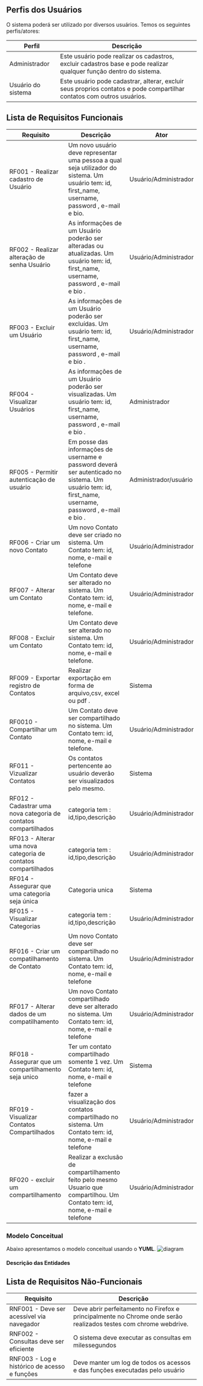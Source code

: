 ## Perfis dos Usuários

O sistema poderá ser utilizado por diversos usuários. Temos os seguintes perfis/atores:

Perfil                                 | Descrição   |
---------                              | ----------- |
Administrador | Este usuário pode realizar os cadastros, excluir cadastros base e pode realizar qualquer função dentro do sistema.
Usuário do sistema | Este usuário pode cadastrar, alterar, excluir seus proprios contatos  e pode compartilhar contatos com outros usuários.

## Lista de Requisitos Funcionais

Requisito                                 | Descrição   | Ator |
---------                                 | ----------- | ---------- |
RF001 - Realizar cadastro de Usuário | Um  novo usuário deve representar uma pessoa a qual seja utilizador do sistema. Um usuário tem: id, first_name, username, password , e-mail e bio. | Usuário/Administrador |
RF002 - Realizar alteração de senha Usuário |As informações de um Usuário poderão ser alteradas ou atualizadas. Um usuário tem: id, first_name, username, password , e-mail e bio . | Usuário/Administrador |
RF003 - Excluir um Usuário | As informações de um Usuário poderão ser excluídas. Um usuário tem: id, first_name, username, password , e-mail e bio . | Usuário/Administrador |
RF004 - Visualizar Usuários | As informações de um Usuário poderão ser visualizadas. Um usuário tem: id, first_name, username, password , e-mail e bio . | Administrador |  
RF005 - Permitir autenticação de usuário | Em posse das informações de username e password deverá ser autenticado no sistema. Um usuário tem: id, first_name, username, password , e-mail e bio . | Administrador/usuário |
RF006 - Criar um novo  Contato | Um  novo Contato deve ser criado no sistema. Um Contato tem: id, nome, e-mail e telefone | Usuário/Administrador |
RF007 - Alterar um  Contato  |  Um   Contato deve ser alterado no sistema. Um Contato tem:  id, nome, e-mail e telefone.  | Usuário/Administrador |
RF008 - Excluir um  Contato  |  Um   Contato deve ser alterado no sistema. Um Contato tem:  id, nome, e-mail e telefone.  | Usuário/Administrador |
RF009 - Exportar  registro de Contatos |  Realizar exportação em forma de arquivo,csv, excel ou pdf .  | Sistema  |
RF0010 - Compartilhar um  Contato  | Um  Contato deve ser compartilhado no sistema. Um Contato tem:   id, nome, e-mail e telefone. | Usuário/Administrador |
RF011 - Vizualizar Contatos | Os contatos pertencente ao usuário deverão ser visualizados pelo mesmo. | Sistema |
RF012 - Cadastrar uma nova categoria de contatos compartilhados |  categoria tem : id,tipo,descrição | Usuário/Administrador |
RF013 - Alterar uma nova categoria de contatos compartilhados |  categoria tem : id,tipo,descrição |Usuário/Administrador |
RF014 - Assegurar que uma categoria seja única | Categoria unica | Sistema |
RF015 - Visualizar Categorias | categoria tem : id,tipo,descrição |  Usuário/Administrador |
RF016 - Criar um compatilhamento de Contato |  Um  novo Contato deve ser compartilhado no sistema. Um Contato tem: id, nome, e-mail e telefone  |  Usuário/Administrador |
RF017 - Alterar dados de um compatilhamento |  Um  novo Contato compartilhado deve ser alterado no sistema. Um Contato tem: id, nome, e-mail e telefone  |  Usuário/Administrador |
RF018 - Assegurar que um compartilhamento seja unico | Ter um contato compartilhado somente 1 vez. Um Contato tem: id, nome, e-mail e telefone  | Sistema |
RF019 - Visualizar Contatos Compartilhados |  fazer a visualização dos contatos compartilhado no sistema. Um Contato tem: id, nome, e-mail e telefone  |  Usuário/Administrador 
RF020 - excluir um compartilhamento |  Realizar a exclusão de compartilhamento feito pelo mesmo Usuario que compartilhou. Um Contato tem: id, nome, e-mail e telefone  |  Usuário/Administrador





### Modelo Conceitual

Abaixo apresentamos o modelo conceitual usando o **YUML**.
![diagram](https://user-images.githubusercontent.com/54487740/141883250-9d854d69-7edc-4006-9638-d3afdf0e79c1.png)  

#### Descrição das Entidades

## Lista de Requisitos Não-Funcionais

Requisito                                 | Descrição   |
---------                                 | ----------- |
RNF001 - Deve ser acessível via navegador | Deve abrir perfeitamento no Firefox e principalmente no Chrome onde serão realizados testes com chrome webdrive. |
RNF002 - Consultas deve ser eficiente | O sistema deve executar as consultas em milessegundos |
RNF003 - Log e histórico de acesso e funções | Deve manter um log de todos os acessos e das funções executadas pelo usuário |
